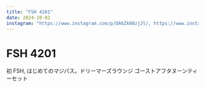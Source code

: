 ```yaml
---
title: "FSH 4201"
date: 2024-10-02
instagram: "https://www.instagram.com/p/DA6Zk08zjJl/, https://www.instagram.com/p/DA6frRdTtJD/"
---
```


# FSH 4201

初 FSH, はじめてのマジパス。ドリーマーズラウンジ ゴーストアフタヌーンティーセット 